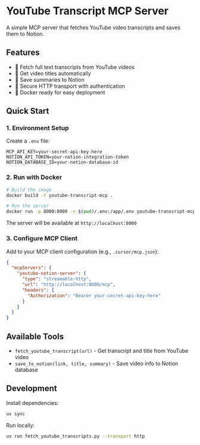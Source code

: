# YouTube Transcript MCP Server

A simple MCP server that fetches YouTube video transcripts and saves them to Notion.

## Features

- 🎥 Fetch full text transcripts from YouTube videos
- 📝 Get video titles automatically  
- 💾 Save summaries to Notion
- 🔐 Secure HTTP transport with authentication
- 🐳 Docker ready for easy deployment

## Quick Start

### 1. Environment Setup

Create a `.env` file:
```env
MCP_API_KEY=your-secret-api-key-here
NOTION_API_TOKEN=your-notion-integration-token
NOTION_DATABASE_ID=your-notion-database-id
```

### 2. Run with Docker

```bash
# Build the image
docker build -t youtube-transcript-mcp .

# Run the server
docker run -p 8000:8000 -v $(pwd)/.env:/app/.env youtube-transcript-mcp
```

The server will be available at `http://localhost:8000`

### 3. Configure MCP Client

Add to your MCP client configuration (e.g., `.cursor/mcp.json`):

```json
{
  "mcpServers": {
    "youtube-notion-server": {
      "type": "streamable-http",
      "url": "http://localhost:8000/mcp",
      "headers": {
        "Authorization": "Bearer your-secret-api-key-here"
      }
    }
  }
}
```

## Available Tools

- `fetch_youtube_transcript(url)` - Get transcript and title from YouTube video
- `save_to_notion(link, title, summary)` - Save video info to Notion database

## Development

Install dependencies:
```bash
uv sync
```

Run locally:
```bash
uv run fetch_youtube_transcripts.py --transport http
```
